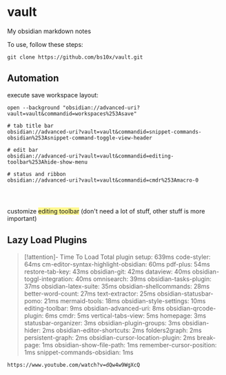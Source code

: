 
# vault

My obsidian markdown notes

To use, follow these steps:

```
git clone https://github.com/bs10x/vault.git
```




## Automation

execute save workspace layout:
```
open --background "obsidian://advanced-uri?vault=vault&commandid=workspaces%253Asave"
```


```
# tab title bar
obsidian://advanced-uri?vault=vault&commandid=snippet-commands-obsidian%253Asnippet-command-toggle-view-header

# edit bar
obsidian://advanced-uri?vault=vault&commandid=editing-toolbar%253Ahide-show-menu

# status and ribbon
obsidian://advanced-uri?vault=vault&commandid=cmdr%253Amacro-0




```


customize <span style="background:#fff88f">editing toolbar</span> (don't need a lot of stuff, other stuff is more important)



## Lazy Load Plugins

>[!attention]- Time To Load
> Total plugin setup: 639ms
> code-styler: 64ms
> cm-editor-syntax-highlight-obsidian: 60ms
> pdf-plus: 54ms
> restore-tab-key: 43ms
> obsidian-git: 42ms
> dataview: 40ms
> obsidian-toggl-integration: 40ms
> omnisearch: 39ms
> obsidian-tasks-plugin: 37ms
> obsidian-latex-suite: 35ms
> obsidian-shellcommands: 28ms
> better-word-count: 27ms
> text-extractor: 25ms
> obsidian-statusbar-pomo: 21ms
> mermaid-tools: 18ms
> obsidian-style-settings: 10ms
> editing-toolbar: 9ms
> obsidian-advanced-uri: 8ms
> obsidian-qrcode-plugin: 6ms
> cmdr: 5ms
> vertical-tabs-view: 5ms
> homepage: 3ms
> statusbar-organizer: 3ms
> obsidian-plugin-groups: 3ms
> obsidian-hider: 2ms
> obsidian-editor-shortcuts: 2ms
> folders2graph: 2ms
> persistent-graph: 2ms
> obsidian-cursor-location-plugin: 2ms
> break-page: 1ms
> obsidian-show-file-path: 1ms
> remember-cursor-position: 1ms
> snippet-commands-obsidian: 1ms


```qrcode
https://www.youtube.com/watch?v=dQw4w9WgXcQ
```
